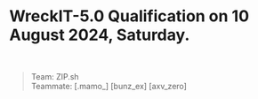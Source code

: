 <h1>WreckIT-5.0 Qualification on 10 August 2024, Saturday.</h1><br>

>Team: ZIP.sh <br>
>Teammate: [.mamo_] [bunz_ex] [axv_zero]
